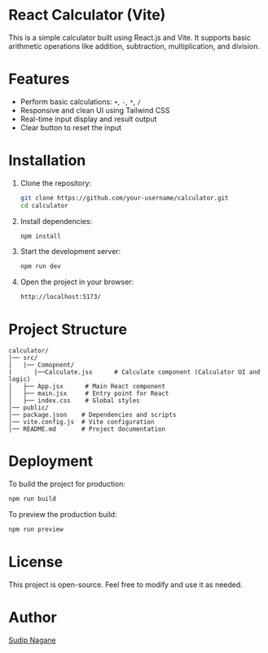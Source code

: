# React Calculator (Vite)

This is a simple calculator built using React.js and Vite. It supports basic arithmetic operations like addition, subtraction, multiplication, and division.

# Features
- Perform basic calculations: `+`, `-`, `*`, `/`
- Responsive and clean UI using Tailwind CSS
- Real-time input display and result output
- Clear button to reset the input

# Installation

1. Clone the repository:
   ```sh
   git clone https://github.com/your-username/calculator.git
   cd calculator
   ```

2. Install dependencies:
   ```sh
   npm install
   ```

3. Start the development server:
   ```sh
   npm run dev
   ```

4. Open the project in your browser:
   ```
   http://localhost:5173/
   ```

# Project Structure
```
calculator/
│── src/
|   |── Comopnent/
|      |──Calculate.jsx      # Calculate component (Calculator UI and logic)
│   ├── App.jsx      # Main React component 
│   ├── main.jsx     # Entry point for React
│   ├── index.css    # Global styles
│── public/
│── package.json    # Dependencies and scripts
│── vite.config.js  # Vite configuration
│── README.md       # Project documentation
```

# Deployment
To build the project for production:
```sh
npm run build
```

To preview the production build:
```sh
npm run preview
```

# License
This project is open-source. Feel free to modify and use it as needed.

# Author
[Sudip Nagane](https://github.com/sudip1415)

